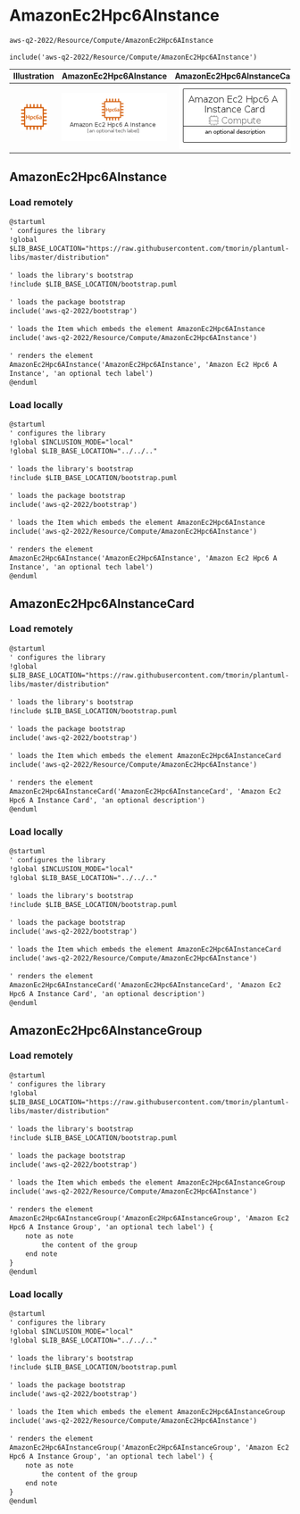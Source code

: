 # AmazonEc2Hpc6AInstance


```text
aws-q2-2022/Resource/Compute/AmazonEc2Hpc6AInstance
```

```text
include('aws-q2-2022/Resource/Compute/AmazonEc2Hpc6AInstance')
```



| Illustration | AmazonEc2Hpc6AInstance | AmazonEc2Hpc6AInstanceCard | AmazonEc2Hpc6AInstanceGroup |
| :---: | :---: | :---: | :---: |
| ![illustration for Illustration](../../../aws-q2-2022/Resource/Compute/AmazonEc2Hpc6AInstance.png) | ![illustration for AmazonEc2Hpc6AInstance](../../../aws-q2-2022/Resource/Compute/AmazonEc2Hpc6AInstance.Local.png) | ![illustration for AmazonEc2Hpc6AInstanceCard](../../../aws-q2-2022/Resource/Compute/AmazonEc2Hpc6AInstanceCard.Local.png) | ![illustration for AmazonEc2Hpc6AInstanceGroup](../../../aws-q2-2022/Resource/Compute/AmazonEc2Hpc6AInstanceGroup.Local.png) |




## AmazonEc2Hpc6AInstance

### Load remotely
```plantuml
@startuml
' configures the library
!global $LIB_BASE_LOCATION="https://raw.githubusercontent.com/tmorin/plantuml-libs/master/distribution"

' loads the library's bootstrap
!include $LIB_BASE_LOCATION/bootstrap.puml

' loads the package bootstrap
include('aws-q2-2022/bootstrap')

' loads the Item which embeds the element AmazonEc2Hpc6AInstance
include('aws-q2-2022/Resource/Compute/AmazonEc2Hpc6AInstance')

' renders the element
AmazonEc2Hpc6AInstance('AmazonEc2Hpc6AInstance', 'Amazon Ec2 Hpc6 A Instance', 'an optional tech label')
@enduml
```

### Load locally
```plantuml
@startuml
' configures the library
!global $INCLUSION_MODE="local"
!global $LIB_BASE_LOCATION="../../.."

' loads the library's bootstrap
!include $LIB_BASE_LOCATION/bootstrap.puml

' loads the package bootstrap
include('aws-q2-2022/bootstrap')

' loads the Item which embeds the element AmazonEc2Hpc6AInstance
include('aws-q2-2022/Resource/Compute/AmazonEc2Hpc6AInstance')

' renders the element
AmazonEc2Hpc6AInstance('AmazonEc2Hpc6AInstance', 'Amazon Ec2 Hpc6 A Instance', 'an optional tech label')
@enduml
```

## AmazonEc2Hpc6AInstanceCard

### Load remotely
```plantuml
@startuml
' configures the library
!global $LIB_BASE_LOCATION="https://raw.githubusercontent.com/tmorin/plantuml-libs/master/distribution"

' loads the library's bootstrap
!include $LIB_BASE_LOCATION/bootstrap.puml

' loads the package bootstrap
include('aws-q2-2022/bootstrap')

' loads the Item which embeds the element AmazonEc2Hpc6AInstanceCard
include('aws-q2-2022/Resource/Compute/AmazonEc2Hpc6AInstance')

' renders the element
AmazonEc2Hpc6AInstanceCard('AmazonEc2Hpc6AInstanceCard', 'Amazon Ec2 Hpc6 A Instance Card', 'an optional description')
@enduml
```

### Load locally
```plantuml
@startuml
' configures the library
!global $INCLUSION_MODE="local"
!global $LIB_BASE_LOCATION="../../.."

' loads the library's bootstrap
!include $LIB_BASE_LOCATION/bootstrap.puml

' loads the package bootstrap
include('aws-q2-2022/bootstrap')

' loads the Item which embeds the element AmazonEc2Hpc6AInstanceCard
include('aws-q2-2022/Resource/Compute/AmazonEc2Hpc6AInstance')

' renders the element
AmazonEc2Hpc6AInstanceCard('AmazonEc2Hpc6AInstanceCard', 'Amazon Ec2 Hpc6 A Instance Card', 'an optional description')
@enduml
```

## AmazonEc2Hpc6AInstanceGroup

### Load remotely
```plantuml
@startuml
' configures the library
!global $LIB_BASE_LOCATION="https://raw.githubusercontent.com/tmorin/plantuml-libs/master/distribution"

' loads the library's bootstrap
!include $LIB_BASE_LOCATION/bootstrap.puml

' loads the package bootstrap
include('aws-q2-2022/bootstrap')

' loads the Item which embeds the element AmazonEc2Hpc6AInstanceGroup
include('aws-q2-2022/Resource/Compute/AmazonEc2Hpc6AInstance')

' renders the element
AmazonEc2Hpc6AInstanceGroup('AmazonEc2Hpc6AInstanceGroup', 'Amazon Ec2 Hpc6 A Instance Group', 'an optional tech label') {
    note as note
        the content of the group
    end note
}
@enduml
```

### Load locally
```plantuml
@startuml
' configures the library
!global $INCLUSION_MODE="local"
!global $LIB_BASE_LOCATION="../../.."

' loads the library's bootstrap
!include $LIB_BASE_LOCATION/bootstrap.puml

' loads the package bootstrap
include('aws-q2-2022/bootstrap')

' loads the Item which embeds the element AmazonEc2Hpc6AInstanceGroup
include('aws-q2-2022/Resource/Compute/AmazonEc2Hpc6AInstance')

' renders the element
AmazonEc2Hpc6AInstanceGroup('AmazonEc2Hpc6AInstanceGroup', 'Amazon Ec2 Hpc6 A Instance Group', 'an optional tech label') {
    note as note
        the content of the group
    end note
}
@enduml
```

